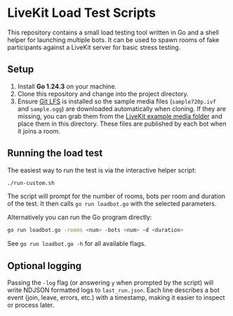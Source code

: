 # LiveKit Load Test Scripts

This repository contains a small load testing tool written in Go and a shell
helper for launching multiple bots. It can be used to spawn rooms of fake
participants against a LiveKit server for basic stress testing.

## Setup

1. Install **Go 1.24.3** on your machine.
2. Clone this repository and change into the project directory.
3. Ensure [Git LFS](https://git-lfs.com/) is installed so the sample media
   files (`sample720p.ivf` and `sample.ogg`) are downloaded automatically when
   cloning. If they are missing, you can grab them from the [LiveKit example
   media folder](https://github.com/livekit/client-sdk-js/tree/main/examples/media)
  and place them in this directory. These files are published by each bot when
  it joins a room.

## Running the load test

The easiest way to run the test is via the interactive helper script:

```bash
./run-custom.sh
```

The script will prompt for the number of rooms, bots per room and duration of
the test. It then calls `go run loadbot.go` with the selected parameters.

Alternatively you can run the Go program directly:

```bash
go run loadbot.go -rooms <num> -bots <num> -d <duration>
```

See `go run loadbot.go -h` for all available flags.

## Optional logging

Passing the `-log` flag (or answering `y` when prompted by the script) will
write NDJSON formatted logs to `last_run.json`. Each line describes a bot event
(join, leave, errors, etc.) with a timestamp, making it easier to inspect or
process later.
